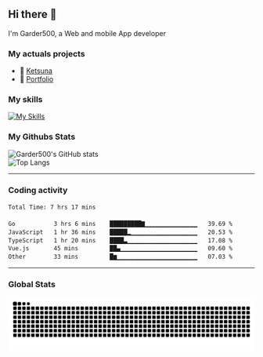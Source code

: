 ## Hi there 👋

I'm Garder500, a Web and mobile App developer

### My actuals projects 
- 🔭 [Ketsuna](https://ketsuna.com)
- 🌱 [Portfolio](https://jeremysoler.com)

### My skills

[![My Skills](https://skillicons.dev/icons?i=js,ts,html,bots,css,dotnet,rust,go,firebase,php,nodejs,nextjs,mysql,postgres,prisma,mongodb,vue,react,nuxtjs&perline=5)](https://skillicons.dev)

### My Githubs Stats

<!--- ![Garder 500 stats](https://github-readme-stats.vercel.app/api?username=garder500&show_icons=true&theme=Gradient) -->
![Garder500's GitHub stats](https://github-readme-stats.vercel.app/api?username=garder500&show_icons=true&theme=material-palenight&include_all_commits=true&custom_title=My%20Github%20Stats)
<br/>
![Top Langs](https://github-readme-stats.vercel.app/api/top-langs/?username=garder500&theme=material-palenight&layout=compact)

---
### Coding activity

<!--START_SECTION:waka-->

```txt
Total Time: 7 hrs 17 mins

Go           3 hrs 6 mins    █████████▇▁▁▁▁▁▁▁▁▁▁▁▁▁▁▁   39.69 %
JavaScript   1 hr 36 mins    █████▂▁▁▁▁▁▁▁▁▁▁▁▁▁▁▁▁▁▁▁   20.53 %
TypeScript   1 hr 20 mins    ████▃▁▁▁▁▁▁▁▁▁▁▁▁▁▁▁▁▁▁▁▁   17.08 %
Vue.js       45 mins         ██▄▁▁▁▁▁▁▁▁▁▁▁▁▁▁▁▁▁▁▁▁▁▁   09.60 %
Other        33 mins         █▆▁▁▁▁▁▁▁▁▁▁▁▁▁▁▁▁▁▁▁▁▁▁▁   07.03 %
```

<!--END_SECTION:waka-->

---

### Global Stats 

![Snake.svg](https://github.com/garder500/garder500/blob/output/github-contribution-grid-snake.svg)
